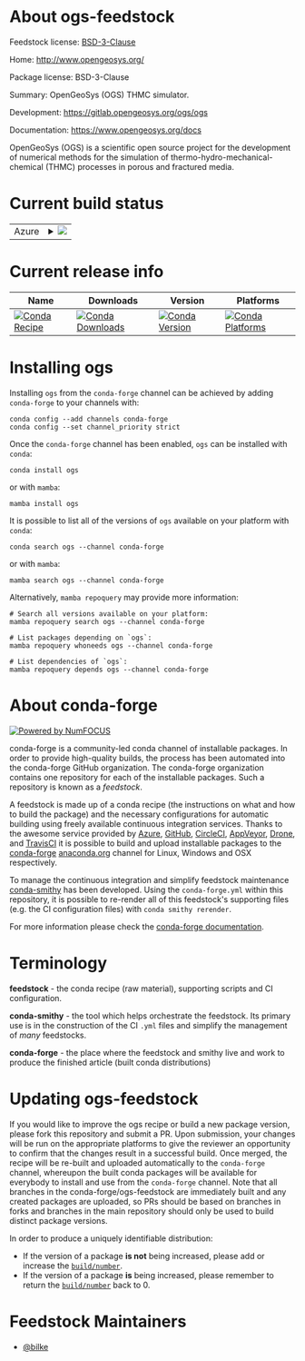 About ogs-feedstock
===================

Feedstock license: [BSD-3-Clause](https://github.com/conda-forge/ogs-feedstock/blob/main/LICENSE.txt)

Home: http://www.opengeosys.org/

Package license: BSD-3-Clause

Summary: OpenGeoSys (OGS) THMC simulator.

Development: https://gitlab.opengeosys.org/ogs/ogs

Documentation: https://www.opengeosys.org/docs

OpenGeoSys (OGS) is a scientific open source project for the development
of numerical methods for the simulation of thermo-hydro-mechanical-
chemical (THMC) processes in porous and fractured media.


Current build status
====================


<table>
    
  <tr>
    <td>Azure</td>
    <td>
      <details>
        <summary>
          <a href="https://dev.azure.com/conda-forge/feedstock-builds/_build/latest?definitionId=23746&branchName=main">
            <img src="https://dev.azure.com/conda-forge/feedstock-builds/_apis/build/status/ogs-feedstock?branchName=main">
          </a>
        </summary>
        <table>
          <thead><tr><th>Variant</th><th>Status</th></tr></thead>
          <tbody><tr>
              <td>linux_64_hdf51.14.3</td>
              <td>
                <a href="https://dev.azure.com/conda-forge/feedstock-builds/_build/latest?definitionId=23746&branchName=main">
                  <img src="https://dev.azure.com/conda-forge/feedstock-builds/_apis/build/status/ogs-feedstock?branchName=main&jobName=linux&configuration=linux%20linux_64_hdf51.14.3" alt="variant">
                </a>
              </td>
            </tr><tr>
              <td>linux_64_hdf51.14.4</td>
              <td>
                <a href="https://dev.azure.com/conda-forge/feedstock-builds/_build/latest?definitionId=23746&branchName=main">
                  <img src="https://dev.azure.com/conda-forge/feedstock-builds/_apis/build/status/ogs-feedstock?branchName=main&jobName=linux&configuration=linux%20linux_64_hdf51.14.4" alt="variant">
                </a>
              </td>
            </tr><tr>
              <td>osx_64_hdf51.14.3</td>
              <td>
                <a href="https://dev.azure.com/conda-forge/feedstock-builds/_build/latest?definitionId=23746&branchName=main">
                  <img src="https://dev.azure.com/conda-forge/feedstock-builds/_apis/build/status/ogs-feedstock?branchName=main&jobName=osx&configuration=osx%20osx_64_hdf51.14.3" alt="variant">
                </a>
              </td>
            </tr><tr>
              <td>osx_64_hdf51.14.4</td>
              <td>
                <a href="https://dev.azure.com/conda-forge/feedstock-builds/_build/latest?definitionId=23746&branchName=main">
                  <img src="https://dev.azure.com/conda-forge/feedstock-builds/_apis/build/status/ogs-feedstock?branchName=main&jobName=osx&configuration=osx%20osx_64_hdf51.14.4" alt="variant">
                </a>
              </td>
            </tr>
          </tbody>
        </table>
      </details>
    </td>
  </tr>
</table>

Current release info
====================

| Name | Downloads | Version | Platforms |
| --- | --- | --- | --- |
| [![Conda Recipe](https://img.shields.io/badge/recipe-ogs-green.svg)](https://anaconda.org/conda-forge/ogs) | [![Conda Downloads](https://img.shields.io/conda/dn/conda-forge/ogs.svg)](https://anaconda.org/conda-forge/ogs) | [![Conda Version](https://img.shields.io/conda/vn/conda-forge/ogs.svg)](https://anaconda.org/conda-forge/ogs) | [![Conda Platforms](https://img.shields.io/conda/pn/conda-forge/ogs.svg)](https://anaconda.org/conda-forge/ogs) |

Installing ogs
==============

Installing `ogs` from the `conda-forge` channel can be achieved by adding `conda-forge` to your channels with:

```
conda config --add channels conda-forge
conda config --set channel_priority strict
```

Once the `conda-forge` channel has been enabled, `ogs` can be installed with `conda`:

```
conda install ogs
```

or with `mamba`:

```
mamba install ogs
```

It is possible to list all of the versions of `ogs` available on your platform with `conda`:

```
conda search ogs --channel conda-forge
```

or with `mamba`:

```
mamba search ogs --channel conda-forge
```

Alternatively, `mamba repoquery` may provide more information:

```
# Search all versions available on your platform:
mamba repoquery search ogs --channel conda-forge

# List packages depending on `ogs`:
mamba repoquery whoneeds ogs --channel conda-forge

# List dependencies of `ogs`:
mamba repoquery depends ogs --channel conda-forge
```


About conda-forge
=================

[![Powered by
NumFOCUS](https://img.shields.io/badge/powered%20by-NumFOCUS-orange.svg?style=flat&colorA=E1523D&colorB=007D8A)](https://numfocus.org)

conda-forge is a community-led conda channel of installable packages.
In order to provide high-quality builds, the process has been automated into the
conda-forge GitHub organization. The conda-forge organization contains one repository
for each of the installable packages. Such a repository is known as a *feedstock*.

A feedstock is made up of a conda recipe (the instructions on what and how to build
the package) and the necessary configurations for automatic building using freely
available continuous integration services. Thanks to the awesome service provided by
[Azure](https://azure.microsoft.com/en-us/services/devops/), [GitHub](https://github.com/),
[CircleCI](https://circleci.com/), [AppVeyor](https://www.appveyor.com/),
[Drone](https://cloud.drone.io/welcome), and [TravisCI](https://travis-ci.com/)
it is possible to build and upload installable packages to the
[conda-forge](https://anaconda.org/conda-forge) [anaconda.org](https://anaconda.org/)
channel for Linux, Windows and OSX respectively.

To manage the continuous integration and simplify feedstock maintenance
[conda-smithy](https://github.com/conda-forge/conda-smithy) has been developed.
Using the ``conda-forge.yml`` within this repository, it is possible to re-render all of
this feedstock's supporting files (e.g. the CI configuration files) with ``conda smithy rerender``.

For more information please check the [conda-forge documentation](https://conda-forge.org/docs/).

Terminology
===========

**feedstock** - the conda recipe (raw material), supporting scripts and CI configuration.

**conda-smithy** - the tool which helps orchestrate the feedstock.
                   Its primary use is in the construction of the CI ``.yml`` files
                   and simplify the management of *many* feedstocks.

**conda-forge** - the place where the feedstock and smithy live and work to
                  produce the finished article (built conda distributions)


Updating ogs-feedstock
======================

If you would like to improve the ogs recipe or build a new
package version, please fork this repository and submit a PR. Upon submission,
your changes will be run on the appropriate platforms to give the reviewer an
opportunity to confirm that the changes result in a successful build. Once
merged, the recipe will be re-built and uploaded automatically to the
`conda-forge` channel, whereupon the built conda packages will be available for
everybody to install and use from the `conda-forge` channel.
Note that all branches in the conda-forge/ogs-feedstock are
immediately built and any created packages are uploaded, so PRs should be based
on branches in forks and branches in the main repository should only be used to
build distinct package versions.

In order to produce a uniquely identifiable distribution:
 * If the version of a package **is not** being increased, please add or increase
   the [``build/number``](https://docs.conda.io/projects/conda-build/en/latest/resources/define-metadata.html#build-number-and-string).
 * If the version of a package **is** being increased, please remember to return
   the [``build/number``](https://docs.conda.io/projects/conda-build/en/latest/resources/define-metadata.html#build-number-and-string)
   back to 0.

Feedstock Maintainers
=====================

* [@bilke](https://github.com/bilke/)


